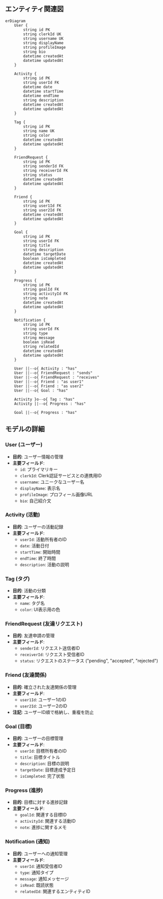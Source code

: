 ## エンティティ関連図

```mermaid
erDiagram
    User {
        string id PK
        string clerkId UK
        string username UK
        string displayName
        string profileImage
        string bio
        datetime createdAt
        datetime updatedAt
    }
    
    Activity {
        string id PK
        string userId FK
        datetime date
        datetime startTime
        datetime endTime
        string description
        datetime createdAt
        datetime updatedAt
    }
    
    Tag {
        string id PK
        string name UK
        string color
        datetime createdAt
        datetime updatedAt
    }
    
    FriendRequest {
        string id PK
        string senderId FK
        string receiverId FK
        string status
        datetime createdAt
        datetime updatedAt
    }
    
    Friend {
        string id PK
        string user1Id FK
        string user2Id FK
        datetime createdAt
        datetime updatedAt
    }
    
    Goal {
        string id PK
        string userId FK
        string title
        string description
        datetime targetDate
        boolean isCompleted
        datetime createdAt
        datetime updatedAt
    }
    
    Progress {
        string id PK
        string goalId FK
        string activityId FK
        string note
        datetime createdAt
        datetime updatedAt
    }
    
    Notification {
        string id PK
        string userId FK
        string type
        string message
        boolean isRead
        string relatedId
        datetime createdAt
        datetime updatedAt
    }
    
    User ||--o{ Activity : "has"
    User ||--o{ FriendRequest : "sends"
    User ||--o{ FriendRequest : "receives"
    User ||--o{ Friend : "as user1"
    User ||--o{ Friend : "as user2"
    User ||--o{ Goal : "has"
    
    Activity }o--o{ Tag : "has"
    Activity ||--o{ Progress : "has"
    
    Goal ||--o{ Progress : "has"
```

## モデルの詳細

### User (ユーザー)
- **目的**: ユーザー情報の管理
- **主要フィールド**:
  - `id`: プライマリキー
  - `clerkId`: Clerk認証サービスとの連携用ID
  - `username`: ユニークなユーザー名
  - `displayName`: 表示名
  - `profileImage`: プロフィール画像URL
  - `bio`: 自己紹介文

### Activity (活動)
- **目的**: ユーザーの活動記録
- **主要フィールド**:
  - `userId`: 活動所有者のID
  - `date`: 活動日付
  - `startTime`: 開始時間
  - `endTime`: 終了時間
  - `description`: 活動の説明

### Tag (タグ)
- **目的**: 活動の分類
- **主要フィールド**:
  - `name`: タグ名
  - `color`: UI表示用の色

### FriendRequest (友達リクエスト)
- **目的**: 友達申請の管理
- **主要フィールド**:
  - `senderId`: リクエスト送信者ID
  - `receiverId`: リクエスト受信者ID
  - `status`: リクエストのステータス ("pending", "accepted", "rejected")

### Friend (友達関係)
- **目的**: 確立された友達関係の管理
- **主要フィールド**:
  - `user1Id`: ユーザー1のID
  - `user2Id`: ユーザー2のID
- **注記**: ユーザーID順で格納し、重複を防止

### Goal (目標)
- **目的**: ユーザーの目標管理
- **主要フィールド**:
  - `userId`: 目標所有者のID
  - `title`: 目標タイトル
  - `description`: 目標の説明
  - `targetDate`: 目標達成予定日
  - `isCompleted`: 完了状態

### Progress (進捗)
- **目的**: 目標に対する進捗記録
- **主要フィールド**:
  - `goalId`: 関連する目標ID
  - `activityId`: 関連する活動ID
  - `note`: 進捗に関するメモ

### Notification (通知)
- **目的**: ユーザーへの通知管理
- **主要フィールド**:
  - `userId`: 通知受信者ID
  - `type`: 通知タイプ
  - `message`: 通知メッセージ
  - `isRead`: 既読状態
  - `relatedId`: 関連するエンティティID
